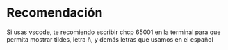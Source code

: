 # Recomendación
Si usas vscode, te recomiendo escribir chcp 65001 en la terminal para que permita mostrar tildes, letra ñ, y demás letras que usamos en el español
